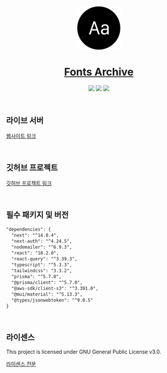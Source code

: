 <p align="center">
  <a href="https://fonts.taedonn.com">
      <img src="./public/logo.png" height="120">
      <h1 align="center">Fonts Archive</h1>
  </a>
  <p align="center">
    <img src="https://img.shields.io/badge/Made%20with-Next.js%20%4014.0.4-%23202124"/>
    <img src="https://img.shields.io/badge/Built%20on-Node%20%4020.10.0-%2337873A"/>
    <img src="https://img.shields.io/badge/Protected%20under-GPL%20v3.0-blue"/>
  </p>
</p>

&nbsp;

## 라이브 서버

[웹사이트 링크](https://fonts.taedonn.com)

&nbsp;

## 깃허브 프로젝트

[깃허브 프로젝트 링크](https://github.com/fonts-archive)

&nbsp;

## 필수 패키지 및 버전

```
"dependencies": {
  "next": "^14.0.4",
  "next-auth": "^4.24.5",
  "nodemailer": "^6.9.3",
  "react": "18.2.0",
  "react-query": "^3.39.3",
  "typescript": "^5.3.3",
  "tailwindcss": "3.3.2",
  "prisma": "^5.7.0",
  "@prisma/client": "^5.7.0",
  "@aws-sdk/client-s3": "^3.391.0",
  "@mui/material": "^5.13.3",
  "@types/jsonwebtoken": "^9.0.5"
}
```

&nbsp;

## 라이센스

This project is licensed under GNU General Public License v3.0.

[라이센스 전문](https://www.gnu.org/licenses/gpl-3.0.html)
